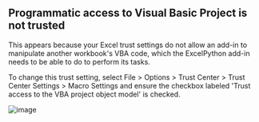 ## Programmatic access to Visual Basic Project is not trusted

This appears because your Excel trust settings do not allow an add-in to manipulate another workbook's VBA code, which the ExcelPython add-in needs to be able to do to perform its tasks.

To change this trust setting, select File > Options > Trust Center > Trust Center Settings > Macro Settings and ensure the checkbox labeled 'Trust access to the VBA project object model' is checked.

![image](https://cloud.githubusercontent.com/assets/5197585/3921677/77648a04-23c3-11e4-9af4-2a14ca47787e.png)

